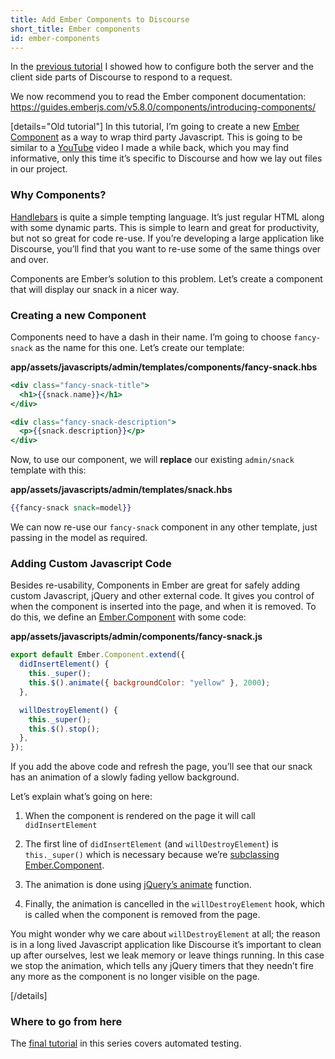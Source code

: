 ```yaml
---
title: Add Ember Components to Discourse
short_title: Ember components
id: ember-components
---
```


In the [previous tutorial](https://meta.discourse.org/t/creating-routes-in-discourse-and-showing-data/48827) I showed how to configure both the server and the client side parts of Discourse to respond to a request.

We now recommend you to read the Ember component documentation: https://guides.emberjs.com/v5.8.0/components/introducing-components/

[details="Old tutorial"]
In this tutorial, I’m going to create a new [Ember Component](https://guides.emberjs.com/v2.7.0/components/defining-a-component/) as a way to wrap third party Javascript. This is going to be similar to a [YouTube](https://www.youtube.com/watch?v=S_l_DL8ysQQ) video I made a while back, which you may find informative, only this time it’s specific to Discourse and how we lay out files in our project.

### Why Components?

[Handlebars](http://handlebarsjs.com/) is quite a simple tempting language. It’s just regular HTML along with some dynamic parts. This is simple to learn and great for productivity, but not so great for code re-use. If you’re developing a large application like Discourse, you’ll find that you want to re-use some of the same things over and over.

Components are Ember’s solution to this problem. Let’s create a component that will display our snack in a nicer way.

### Creating a new Component

Components need to have a dash in their name. I’m going to choose `fancy-snack` as the name for this one. Let’s create our template:

**app/assets/javascripts/admin/templates/components/fancy-snack.hbs**

```hbs
<div class="fancy-snack-title">
  <h1>{{snack.name}}</h1>
</div>

<div class="fancy-snack-description">
  <p>{{snack.description}}</p>
</div>
```

Now, to use our component, we will **replace** our existing `admin/snack` template with this:

**app/assets/javascripts/admin/templates/snack.hbs**

```hbs
{{fancy-snack snack=model}}
```

We can now re-use our `fancy-snack` component in any other template, just passing in the model as required.

### Adding Custom Javascript Code

Besides re-usability, Components in Ember are great for safely adding custom Javascript, jQuery and other external code. It gives you control of when the component is inserted into the page, and when it is removed. To do this, we define an [Ember.Component](http://emberjs.com/api/classes/Ember.Component.html) with some code:

**app/assets/javascripts/admin/components/fancy-snack.js**

```js
export default Ember.Component.extend({
  didInsertElement() {
    this._super();
    this.$().animate({ backgroundColor: "yellow" }, 2000);
  },

  willDestroyElement() {
    this._super();
    this.$().stop();
  },
});
```

If you add the above code and refresh the page, you’ll see that our snack has an animation of a slowly fading yellow background.

Let’s explain what’s going on here:

1. When the component is rendered on the page it will call `didInsertElement`

2. The first line of `didInsertElement` (and `willDestroyElement`) is `this._super()` which is necessary because we’re [subclassing Ember.Component](https://guides.emberjs.com/v1.10.0/object-model/classes-and-instances/).

3. The animation is done using [jQuery’s animate](http://api.jquery.com/animate/) function.

4. Finally, the animation is cancelled in the `willDestroyElement` hook, which is called when the component is removed from the page.

You might wonder why we care about `willDestroyElement` at all; the reason is in a long lived Javascript application like Discourse it’s important to clean up after ourselves, lest we leak memory or leave things running. In this case we stop the animation, which tells any jQuery timers that they needn’t fire any more as the component is no longer visible on the page.

[/details]

### Where to go from here

The [final tutorial](https://meta.discourse.org/t/write-ember-acceptance-and-component-tests-for-discourse/49167) in this series covers automated testing.
